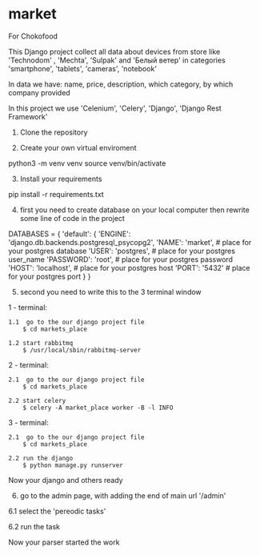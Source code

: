 # market
For Chokofood

This Django project collect all data about devices from store like 'Technodom' , 'Mechta', 'Sulpak' and 'Белый ветер' in categories 'smartphone', 'tablets', 'cameras', 'notebook'

In data we have: name, price, description, which category, by which company provided
  
In this project we use 'Celenium', 'Celery', 'Django', 'Django Rest Framework'

1. Clone the repository


2. Create your own virtual enviroment

  python3 -m venv venv
  source venv/bin/activate

3. Install your requirements

  pip install -r requirements.txt

4. first you need to create database on your local computer then rewrite some line of code in the project

 DATABASES = {
    'default': {
        'ENGINE': 'django.db.backends.postgresql_psycopg2',
        'NAME': 'market',      # place for your postgres database
        'USER': 'postgres',    # place for your postgres user_name
        'PASSWORD': 'root',    # place for your postgres password
        'HOST': 'localhost',   # place for your postgres host
        'PORT': '5432'         # place for your postgres port
    }
  }
        
5. second you need to write this to the 3 terminal window 

  1 - terminal:
  
    1.1  go to the our django project file 
        $ cd markets_place
       
    1.2 start rabbitmq
        $ /usr/local/sbin/rabbitmq-server
      
  2 - terminal:
  
    2.1  go to the our django project file 
        $ cd markets_place
       
    2.2 start celery
        $ celery -A market_place worker -B -l INFO
        
  3 - terminal:
  
    2.1  go to the our django project file 
        $ cd markets_place
       
    2.2 run the django
        $ python manage.py runserver
        

Now your django and others ready

6. go to the admin page, with adding the end of main url  '/admin'
  
  6.1 select the 'pereodic tasks'
  
  6.2 run the task
  
Now your parser started the work


